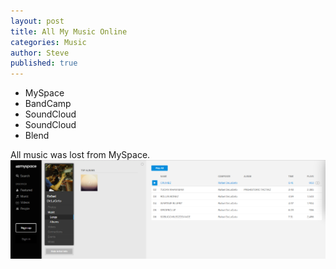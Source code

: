 ```yaml
---
layout: post
title: All My Music Online
categories: Music
author: Steve
published: true
---
```


+ MySpace
+ BandCamp
+ SoundCloud
+ SoundCloud
+ Blend

All music was lost from MySpace. 
![alt text](https://github.com/SSchoepfer/SSchoepfer.github.io/blob/master/img/RafailDeLaGetoMyspace.png "Good 'ole days")
